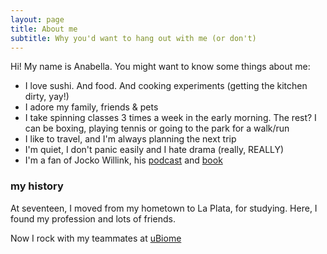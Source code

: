 ```yaml
---
layout: page
title: About me
subtitle: Why you'd want to hang out with me (or don't)
---
```

Hi! My name is Anabella. You might want to know some things about me:

- I love sushi. And food. And cooking experiments (getting the kitchen dirty, yay!)
- I adore my family, friends & pets
- I take spinning classes 3 times a week in the early morning. The rest? I can be boxing, playing tennis or going to the park for a walk/run
- I like to travel, and I'm always planning the next trip
- I'm quiet, I don't panic easily and I hate drama (really, REALLY)
- I'm a fan of Jocko Willink, his [podcast](http://jockopodcast.com/) and [book](https://www.amazon.com/Extreme-Ownership-U-S-Navy-SEALs-ebook/dp/B00VE4Y0Z2)

### my history
At seventeen, I moved from my hometown to La Plata, for studying. Here, I found my profession and 
lots of friends.

Now I rock with my teammates at [uBiome](ubiome.com)
